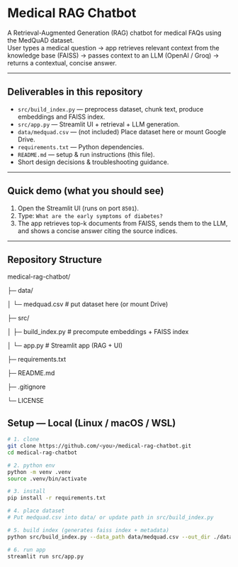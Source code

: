 
# Medical RAG Chatbot

A Retrieval-Augmented Generation (RAG) chatbot for medical FAQs using the MedQuAD dataset.  
User types a medical question → app retrieves relevant context from the knowledge base (FAISS) → passes context to an LLM (OpenAI / Groq) → returns a contextual, concise answer.

---

## Deliverables in this repository
- `src/build_index.py` — preprocess dataset, chunk text, produce embeddings and FAISS index.
- `src/app.py` — Streamlit UI + retrieval + LLM generation.
- `data/medquad.csv` — (not included) Place dataset here or mount Google Drive.
- `requirements.txt` — Python dependencies.
- `README.md` — setup & run instructions (this file).
- Short design decisions & troubleshooting guidance.

---

## Quick demo (what you should see)
1. Open the Streamlit UI (runs on port `8501`).
2. Type: `What are the early symptoms of diabetes?`
3. The app retrieves top-k documents from FAISS, sends them to the LLM, and shows a concise answer citing the source indices.

---
## Repository Structure

medical-rag-chatbot/

├─ data/

│ └─ medquad.csv # put dataset here (or mount Drive)

├─ src/

│ ├─ build_index.py # precompute embeddings + FAISS index

│ └─ app.py # Streamlit app (RAG + UI)

├─ requirements.txt

├─ README.md

├─ .gitignore

└─ LICENSE


## Setup — Local (Linux / macOS / WSL)
```bash
# 1. clone
git clone https://github.com/<you>/medical-rag-chatbot.git
cd medical-rag-chatbot

# 2. python env
python -m venv .venv
source .venv/bin/activate

# 3. install
pip install -r requirements.txt

# 4. place dataset
# Put medquad.csv into data/ or update path in src/build_index.py

# 5. build index (generates faiss index + metadata)
python src/build_index.py --data_path data/medquad.csv --out_dir ./data

# 6. run app
streamlit run src/app.py
